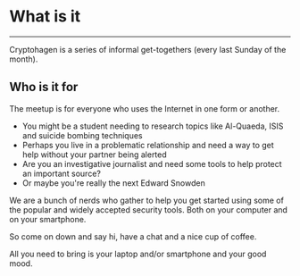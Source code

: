 # What is it

---
Cryptohagen is a series of informal get-togethers (every last Sunday
of the month).

## Who is it for

The meetup is for everyone who uses the Internet in one form or
another.

- You might be a student needing to research topics like Al-Quaeda,
  ISIS and suicide bombing techniques
- Perhaps you live in a problematic relationship and need a way to
  get help without your partner being alerted
- Are you an investigative journalist and need some tools to help
  protect an important source?
- Or maybe you're really the next Edward Snowden

We are a bunch of nerds who gather to help you get started using some
of the popular and widely accepted security tools. Both on your
computer and on your smartphone.

So come on down and say hi, have a chat and a nice cup of coffee.

All you need to bring is your laptop and/or smartphone and your good
mood.